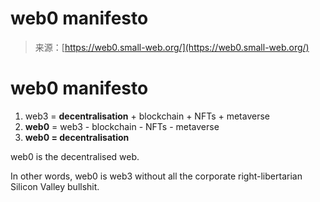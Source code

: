 <!--yml
category: 未分类
date: 2024-05-27 14:32:46
-->

# web0 manifesto

> 来源：[https://web0.small-web.org/](https://web0.small-web.org/)

# web0 manifesto

1.  web3 = **decentralisation** + blockchain + NFTs + metaverse
2.  **web0** = web3 - blockchain - NFTs - metaverse
3.  **web0 = decentralisation**

web0 is the decentralised web.

In other words, web0 is web3 without all the corporate right-libertarian Silicon Valley bullshit.